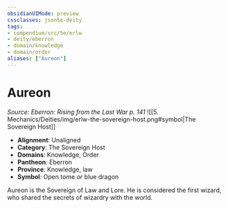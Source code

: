 ```yaml
---
obsidianUIMode: preview
cssclasses: json5e-deity
tags:
- compendium/src/5e/erlw
- deity/eberron
- domain/knowledge
- domain/order
aliases: ["Aureon"]
---
```

# Aureon
*Source: Eberron: Rising from the Last War p. 141* 
![[5. Mechanics/Deities/img/erlw-the-sovereign-host.png#symbol\|The Sovereign Host]]

- **Alignment**: Unaligned
- **Category**: The Sovereign Host
- **Domains**: Knowledge, Order
- **Pantheon**: Eberron
- **Province**: Knowledge, law
- **Symbol**: Open tome *or* blue dragon

Aureon is the Sovereign of Law and Lore. He is considered the first wizard, who shared the secrets of wizardry with the world.
